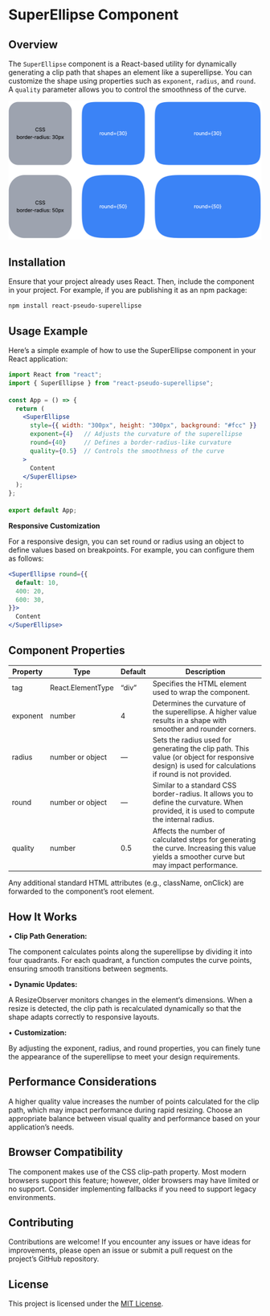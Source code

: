 # SuperEllipse Component

## Overview

The `SuperEllipse` component is a React-based utility for dynamically generating a clip path that shapes an element like a superellipse. You can customize the shape using properties such as `exponent`, `radius`, and `round`. A `quality` parameter allows you to control the smoothness of the curve.

![react-pseudo-superellipse sample image](https://github.com/cyder1108/react-pseudo-superellipse/blob/master/image.png?raw=true)

## Installation

Ensure that your project already uses React. Then, include the component in your project. For example, if you are publishing it as an npm package:

```bash
npm install react-pseudo-superellipse
```

## Usage Example

Here’s a simple example of how to use the SuperEllipse component in your React application:
``` jsx
import React from "react";
import { SuperEllipse } from "react-pseudo-superellipse";

const App = () => {
  return (
    <SuperEllipse
      style={{ width: "300px", height: "300px", background: "#fcc" }}
      exponent={4}   // Adjusts the curvature of the superellipse
      round={40}     // Defines a border-radius-like curvature
      quality={0.5}  // Controls the smoothness of the curve
    >
      Content
    </SuperEllipse>
  );
};

export default App;
```

**Responsive Customization**

For a responsive design, you can set round or radius using an object to define values based on breakpoints. For example, you can configure them as follows:

``` jsx
<SuperEllipse round={{
  default: 10,
  400: 20,
  600: 30,
}}>
  Content
</SuperEllipse>
```

## Component Properties

| **Property** | **Type**          | **Default** | **Description**                                                                                                                                    |
| ------------ | ----------------- | ----------- | -------------------------------------------------------------------------------------------------------------------------------------------------- |
| tag          | React.ElementType | “div”       | Specifies the HTML element used to wrap the component.                                                                                             |
| exponent     | number            | 4           | Determines the curvature of the superellipse. A higher value results in a shape with smoother and rounder corners.                                 |
| radius       | number or object  | —           | Sets the radius used for generating the clip path. This value (or object for responsive design) is used for calculations if round is not provided. |
| round        | number or object  | —           | Similar to a standard CSS border-radius. It allows you to define the curvature. When provided, it is used to compute the internal radius.          |
| quality      | number            | 0.5         | Affects the number of calculated steps for generating the curve. Increasing this value yields a smoother curve but may impact performance.         |
Any additional standard HTML attributes (e.g., className, onClick) are forwarded to the component’s root element.


## How It Works

• **Clip Path Generation:**

The component calculates points along the superellipse by dividing it into four quadrants. For each quadrant, a function computes the curve points, ensuring smooth transitions between segments.

• **Dynamic Updates:**

A ResizeObserver monitors changes in the element’s dimensions. When a resize is detected, the clip path is recalculated dynamically so that the shape adapts correctly to responsive layouts.

• **Customization:**

By adjusting the exponent, radius, and round properties, you can finely tune the appearance of the superellipse to meet your design requirements.

## Performance Considerations

A higher quality value increases the number of points calculated for the clip path, which may impact performance during rapid resizing. Choose an appropriate balance between visual quality and performance based on your application’s needs.

## Browser Compatibility

The component makes use of the CSS clip-path property. Most modern browsers support this feature; however, older browsers may have limited or no support. Consider implementing fallbacks if you need to support legacy environments.

## Contributing

Contributions are welcome! If you encounter any issues or have ideas for improvements, please open an issue or submit a pull request on the project’s GitHub repository.

## License

This project is licensed under the [MIT License](https://opensource.org/license/mit).
